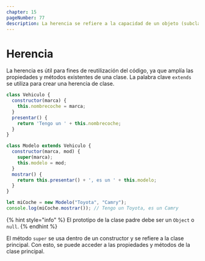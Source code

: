 ```yaml
---
chapter: 15
pageNumber: 77
description: La herencia se refiere a la capacidad de un objeto (subclase) de heredar propiedades y métodos de otro objeto (superclase). JavaScript admite la herencia de prototipos, lo que significa que los objetos pueden heredar propiedades y métodos directamente de otros objetos, lo que se conoce como prototipos.
---
```

# Herencia

La herencia es útil para fines de reutilización del código, ya que amplía las propiedades y métodos existentes de una clase. La palabra clave `extends` se utiliza para crear una herencia de clase.

```javascript
class Vehiculo {
  constructor(marca) {
    this.nombrecoche = marca;
  }
  presentar() {
    return 'Tengo un ' + this.nombrecoche;
  }
}

class Modelo extends Vehiculo {
  constructor(marca, mod) {
    super(marca);
    this.modelo = mod;
  }
  mostrar() {
    return this.presentar() + ', es un ' + this.modelo;
  }
}

let miCoche = new Modelo("Toyota", "Camry");
console.log(miCoche.mostrar()); // Tengo un Toyota, es un Camry
```

{% hint style="info" %}
El prototipo de la clase padre debe ser un `Object` o `null`.
{% endhint %}

El método `super` se usa dentro de un constructor y se refiere a la clase principal. Con esto, se puede acceder a las propiedades y métodos de la clase principal.
